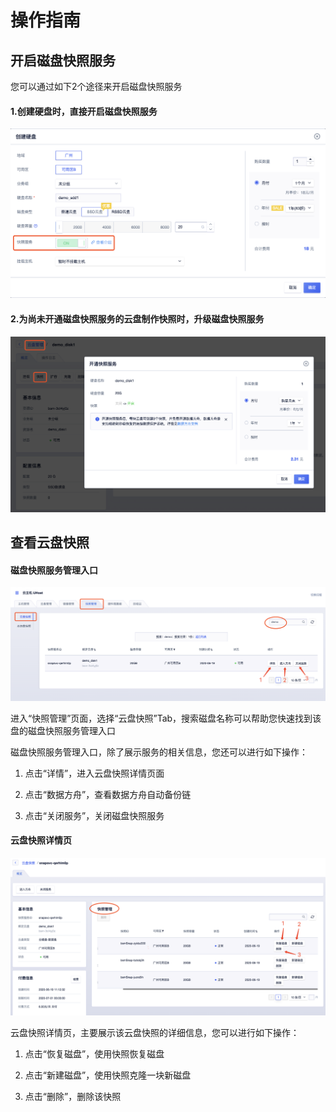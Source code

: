 # 操作指南



## 开启磁盘快照服务

您可以通过如下2个途径来开启磁盘快照服务

#### 1.创建硬盘时，直接开启磁盘快照服务

![image](/images/usnap1.png)

#### 2.为尚未开通磁盘快照服务的云盘制作快照时，升级磁盘快照服务

![image](/images/usnap2.png)



## 查看云盘快照

#### 磁盘快照服务管理入口

![image](/images/usnap3.png)

进入“快照管理”页面，选择“云盘快照”Tab，搜索磁盘名称可以帮助您快速找到该盘的磁盘快照服务管理入口

磁盘快照服务管理入口，除了展示服务的相关信息，您还可以进行如下操作：

1. 点击“详情”，进入云盘快照详情页面

2. 点击“数据方舟”，查看数据方舟自动备份链

3. 点击“关闭服务”，关闭磁盘快照服务

#### 云盘快照详情页

![image](/images/usnap4.png)

云盘快照详情页，主要展示该云盘快照的详细信息，您可以进行如下操作：

1. 点击“恢复磁盘”，使用快照恢复磁盘

2. 点击“新建磁盘”，使用快照克隆一块新磁盘

3. 点击“删除”，删除该快照

